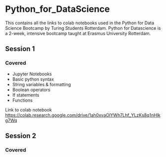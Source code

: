 # Python_for_DataScience

This contains all the links to colab notebooks used in the Python for Data Science Bootcamp by Turing Students Rotterdam.
Python for Datascience is a 2-week, intensive bootcamp taught at Erasmus University Rotterdam.

## Session 1

### Covered

- Jupyter Notebooks
- Basic python syntax
- String variables & formatting
- Boolean operators
- If statements
- Functions

Link to colab notebook
https://colab.research.google.com/drive/1ah0xvaOlYWh7Lhf_YLzKs8q1nHlkg7Wq


## Session 2

### Covered
